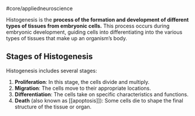 #core/appliedneuroscience

Histogenesis is the **process of the formation and development of different types of tissues from embryonic cells.** This process occurs during embryonic development, guiding cells into differentiating into the various types of tissues that make up an organism’s body.

## Stages of Histogenesis

Histogenesis includes several stages:

1. **Proliferation**: In this stage, the cells divide and multiply.
2. **Migration**: The cells move to their appropriate locations.
3. **Differentiation**: The cells take on specific characteristics and functions.
4. **Death** (also known as [[apoptosis]]): Some cells die to shape the final structure of the tissue or organ.
